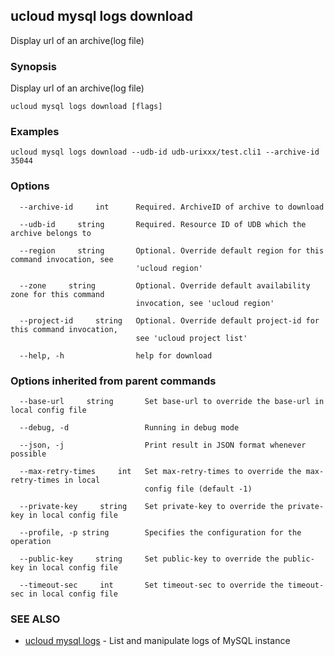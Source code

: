 ## ucloud mysql logs download

Display url of an archive(log file)

### Synopsis

Display url of an archive(log file)

```
ucloud mysql logs download [flags]
```

### Examples

```
ucloud mysql logs download --udb-id udb-urixxx/test.cli1 --archive-id 35044
```

### Options

```
  --archive-id     int      Required. ArchiveID of archive to download 

  --udb-id     string       Required. Resource ID of UDB which the archive belongs to 

  --region     string       Optional. Override default region for this command invocation, see
                            'ucloud region' 

  --zone     string         Optional. Override default availability zone for this command
                            invocation, see 'ucloud region' 

  --project-id     string   Optional. Override default project-id for this command invocation,
                            see 'ucloud project list' 

  --help, -h                help for download 

```

### Options inherited from parent commands

```
  --base-url     string       Set base-url to override the base-url in local config file 

  --debug, -d                 Running in debug mode 

  --json, -j                  Print result in JSON format whenever possible 

  --max-retry-times     int   Set max-retry-times to override the max-retry-times in local
                              config file (default -1) 

  --private-key     string    Set private-key to override the private-key in local config file 

  --profile, -p string        Specifies the configuration for the operation 

  --public-key     string     Set public-key to override the public-key in local config file 

  --timeout-sec     int       Set timeout-sec to override the timeout-sec in local config file 

```

### SEE ALSO

* [ucloud mysql logs](cli/cmd/ucloud/mysql/logs)	 - List and manipulate logs of MySQL instance


